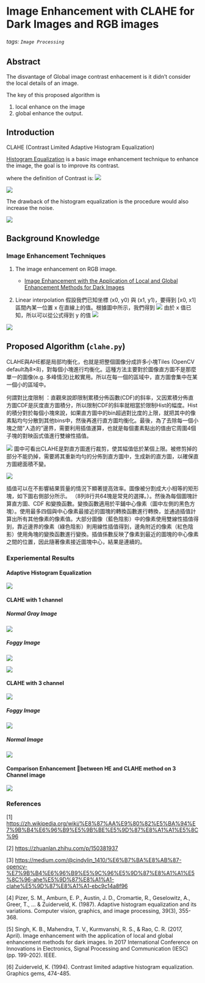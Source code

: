 # Image Enhancement with CLAHE for Dark Images and RGB images

###### tags: `Image Processing`

## Abstract

The disvantage of Global image contrast enhacement is it didn’t consider the local details of an image.

The key of this proposed algorithm is
1. local enhance on the image
2. global enhance the output.


## Introduction

CLAHE (Contrast Limited Adaptive Histogram Equalization)

[Histogram Equalization](https://www.notion.so/Global-Histogram-Equalization-GHE-fb0bc67d7d9f4df58859fba010f0ee2e) is a basic image enhancement technique to enhance the image, the goal is to improve its contrast.

where the definition of Contrast is: ![](https://i.imgur.com/UR5svZW.png)

![](https://i.imgur.com/P51xcyc.png)

The drawback of the histogram equalization is the procedure would also increase the noise. 


![](https://i.imgur.com/OvdDqXQ.png)

## Background Knowledge

### Image Enhancement Techniques

1. The image enhancement on RGB image.
    + [Image Enhancement with the Application of Local and Global Enhancement Methods for Dark Images](https://github.com/JieHong-Liu/Image-Enhancement-on-Dark-Image)

2. Linear interpolation
假設我們已知坐標 (x0, y0) 與 (x1, y1)，要得到 [x0, x1] 區間內某一位置 x 在直線上的值。根據圖中所示，我們得到 
![](https://i.imgur.com/P3yJ1OI.png)
由於 x 值已知，所以可以從公式得到 y 的值
![](https://i.imgur.com/eqlogps.png)

![](https://i.imgur.com/nU4a1WE.png)


## Proposed Algorithm (`clahe.py`)

CLAHE與AHE都是局部均衡化，也就是把整個圖像分成許多小塊Tiles (OpenCV default為8×8)，對每個小塊進行均衡化。這種方法主要對於圖像直方圖不是那麼單一的圖像(e.g. 多峰情況)比較實用。所以在每一個的區域中，直方圖會集中在某一個小的區域中。


何謂對比度限制 ：直觀來說即限制累積分佈函數(CDF)的斜率，又因累積分佈直方圖CDF是灰度直方圖積分，所以限制CDF的斜率就相當於限制Hist的幅度。Hist的積分對於每個小塊來說，如果直方圖中的bin超過對比度的上限，就把其中的像素點均勻分散到其他bins中，然後再進行直方圖均衡化。最後，為了去除每一個小塊之間”人造的”邊界，需要利用插值運算，也就是每個畫素點出的值由它周圍4個子塊的對映函式值進行雙線性插值。

![](https://i.imgur.com/3fa1Aue.png)
圖中可看出CLAHE是對直方圖進行裁剪，使其幅值低於某個上限。被修剪掉的部分不能扔掉，需要將其重新均勻的分佈到直方圖中，生成新的直方圖，以確保直方圖總面積不變。

![](https://i.imgur.com/23YfzIO.png)

插值可以在不影響結果質量的情況下顯著提高效率。圖像被分割成大小相等的矩形塊，如下圖右側部分所示。 （8列8行共64塊是常見的選擇。）。然後為每個圖塊計算直方圖、CDF 和變換函數。變換函數適用於平鋪中心像素（圖中左側的黑色方塊）。使用最多四個與中心像素最接近的圖塊的轉換函數進行轉換，並通過插值計算出所有其他像素的像素值。大部分圖像（藍色陰影）中的像素使用雙線性插值得到，靠近邊界的像素（綠色陰影）則用線性插值得到，邊角附近的像素（紅色陰影）使用角塊的變換函數進行變換。插值係數反映了像素到最近的圖塊的中心像素之間的位置，因此隨著像素接近圖塊中心，結果是連續的。

### Experiemental Results

#### Adaptive Histogram Equalization

![](https://i.imgur.com/YEMgBUQ.png)

#### CLAHE with 1 channel 

##### Normal Gray Image
![](https://i.imgur.com/CQ2e918.png)

##### Foggy Image
![](https://i.imgur.com/K8D7rVX.png)

![](https://i.imgur.com/m0ULy8A.png)

#### CLAHE with 3 channel
![](https://i.imgur.com/B2fY4P9.png)

##### Foggy Image
![](https://i.imgur.com/PaSktg7.png)

##### Normal Image
![](https://i.imgur.com/BeVrTs5.png)

#### Comparison Enhancement between HE and CLAHE method on 3 Channel image
![](https://i.imgur.com/OXxhmUh.jpg)

### References
[1] https://zh.wikipedia.org/wiki/%E8%87%AA%E9%80%82%E5%BA%94%E7%9B%B4%E6%96%B9%E5%9B%BE%E5%9D%87%E8%A1%A1%E5%8C%96

[2] https://zhuanlan.zhihu.com/p/150381937

[3] https://medium.com/@cindylin_1410/%E6%B7%BA%E8%AB%87-opencv-%E7%9B%B4%E6%96%B9%E5%9C%96%E5%9D%87%E8%A1%A1%E5%8C%96-ahe%E5%9D%87%E8%A1%A1-clahe%E5%9D%87%E8%A1%A1-ebc9c14a8f96

[4] Pizer, S. M., Amburn, E. P., Austin, J. D., Cromartie, R., Geselowitz, A., Greer, T., ... & Zuiderveld, K. (1987). Adaptive histogram equalization and its variations. Computer vision, graphics, and image processing, 39(3), 355-368.

[5] Singh, K. B., Mahendra, T. V., Kurmvanshi, R. S., & Rao, C. R. (2017, April). Image enhancement with the application of local and global enhancement methods for dark images. In 2017 International Conference on Innovations in Electronics, Signal Processing and Communication (IESC) (pp. 199-202). IEEE.

[6] Zuiderveld, K. (1994). Contrast limited adaptive histogram equalization. Graphics gems, 474-485.
